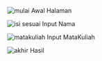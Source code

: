 ![mulai](https://github.com/user-attachments/assets/9791bae4-7981-4ef7-9213-bf4639ac5d61)
Awal Halaman

![isi sesuai](https://github.com/user-attachments/assets/a6e6d565-dcc2-4fdf-a4b0-d0fefc365fca)
Input Nama

![matakuliah](https://github.com/user-attachments/assets/f647b5b6-b0e2-4c0a-9edc-94fcb5473eff)
Input MataKuliah

![akhir](https://github.com/user-attachments/assets/d0713451-724c-4780-b90c-deb4ed2eebff)
Hasil

